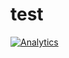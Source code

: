 # test

[![Analytics](https://ga-beacon.appspot.com/UA-68856309-6/test-page)](https://github.com/jonbosanac/test)
